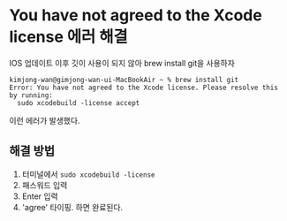 #  You have not agreed to the Xcode license 에러 해결

IOS 업데이트 이후 깃이 사용이 되지 않아 brew install git을 사용하자

~~~
kimjong-wan@gimjong-wan-ui-MacBookAir ~ % brew install git 
Error: You have not agreed to the Xcode license. Please resolve this by running:
  sudo xcodebuild -license accept
~~~

이런 에러가 발생했다.

## 해결 방법

1. 터미널에서 `sudo xcodebuild -license`
2. 패스워드 입력
3. Enter 입력
4. 'agree' 타이핑. 하면 완료된다.